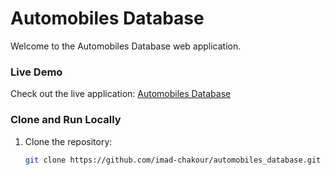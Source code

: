 # Automobiles Database

Welcome to the Automobiles Database web application. 

### Live Demo
Check out the live application: [Automobiles Database]([https://282f-45-219-106-131.ngrok-free.app/automobiles_database/])

### Clone and Run Locally
1. Clone the repository:
   ```bash
   git clone https://github.com/imad-chakour/automobiles_database.git

